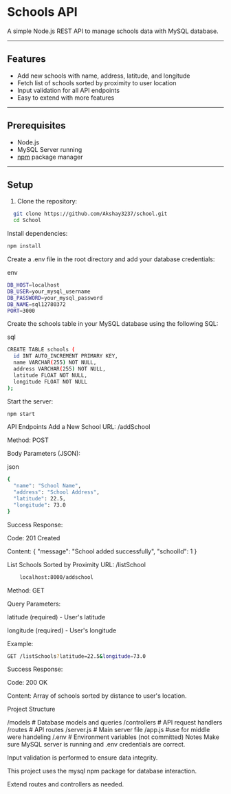 # Schools API

A simple Node.js REST API to manage schools data with MySQL database.

---

## Features

- Add new schools with name, address, latitude, and longitude
- Fetch list of schools sorted by proximity to user location
- Input validation for all API endpoints
- Easy to extend with more features

---

## Prerequisites

- Node.js 
- MySQL Server running
- [npm](https://www.npmjs.com/) package manager

---

## Setup

1. Clone the repository:

 ```bash  
   git clone https://github.com/Akshay3237/school.git
   cd School
 ```
Install dependencies:
 ```bash
npm install
```
Create a .env file in the root directory and add your database credentials:

env
```bash
DB_HOST=localhost
DB_USER=your_mysql_username
DB_PASSWORD=your_mysql_password
DB_NAME=sql12780372
PORT=3000
```
Create the schools table in your MySQL database using the following SQL:

sql
```bash
CREATE TABLE schools (
  id INT AUTO_INCREMENT PRIMARY KEY,
  name VARCHAR(255) NOT NULL,
  address VARCHAR(255) NOT NULL,
  latitude FLOAT NOT NULL,
  longitude FLOAT NOT NULL
);
```
Start the server:

```bash
npm start
```
API Endpoints
Add a New School
URL: /addSchool

Method: POST

Body Parameters (JSON):

json
```bash
{
  "name": "School Name",
  "address": "School Address",
  "latitude": 22.5,
  "longitude": 73.0
}
```
Success Response:

Code: 201 Created

Content: { "message": "School added successfully", "schoolId": 1 }

List Schools Sorted by Proximity
URL: /listSchool
```bash
    localhost:8000/addschool
```

Method: GET

Query Parameters:

latitude (required) - User's latitude

longitude (required) - User's longitude

Example:

```bash
GET /listSchools?latitude=22.5&longitude=73.0
```
Success Response:

Code: 200 OK

Content: Array of schools sorted by distance to user's location.

Project Structure

/models      # Database models and queries
/controllers # API request handlers
/routes      # API routes
/server.js    # Main server file
/app.js        #use for middle were handeling
/.env       # Environment variables (not committed)
Notes
Make sure MySQL server is running and .env credentials are correct.

Input validation is performed to ensure data integrity.

This project uses the mysql npm package for database interaction.

Extend routes and controllers as needed.

